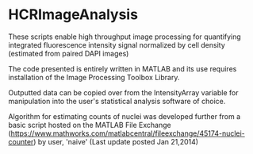 # HCRImageAnalysis
These scripts enable high throughput image processing for quantifying integrated fluorescence intensity signal normalized by cell density (estimated from paired DAPI images) 

The code presented is entirely written in MATLAB and its use requires installation of the Image Processing Toolbox Library. 

Outputted data can be copied over from the IntensityArray variable for manipulation into the user's statistical analysis software of choice. 

Algorithm for estimating counts of nuclei was developed further from a basic script hosted on the MATLAB File Exchange (https://www.mathworks.com/matlabcentral/fileexchange/45174-nuclei-counter) by user, 'naive' (Last update posted Jan 21,2014)

